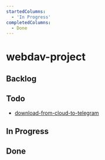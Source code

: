 ```yaml
---
startedColumns:
  - 'In Progress'
completedColumns:
  - Done
---
```


# webdav-project

## Backlog

## Todo

- [download-from-cloud-to-telegram](tasks/download-from-cloud-to-telegram.md)

## In Progress

## Done
